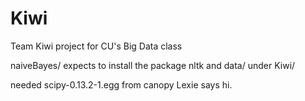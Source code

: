 Kiwi
====

Team Kiwi project for CU's Big Data class

naiveBayes/ expects to install the package nltk and data/ under Kiwi/

needed scipy-0.13.2-1.egg from canopy
Lexie says hi.
